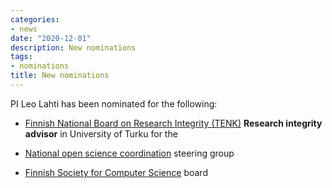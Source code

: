 ```yaml
---
categories:
- news
date: "2020-12-01"
description: New nominations
tags:
- nominations
title: New nominations
---
```



PI Leo Lahti has been nominated for the following:

 - [Finnish National Board on Research Integrity (TENK)](https://tenk.fi/en/research-misconduct/research-integrity-advisers) **Research integrity advisor** in University of Turku for the 

 - [National open science coordination](https://avointiede.fi/fi/koordinaatio) steering group 

 - [Finnish Society for Computer Science](http://www.tkts.fi/etusivu) board 

